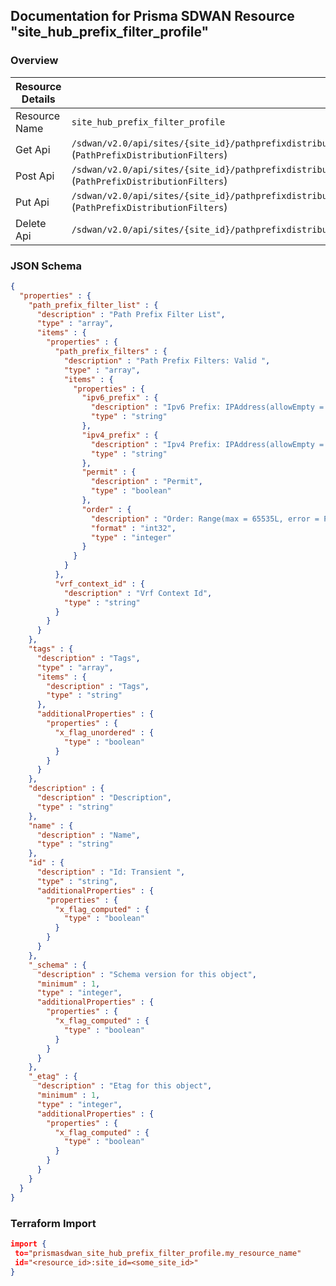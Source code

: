 ## Documentation for Prisma SDWAN Resource "site_hub_prefix_filter_profile"

### Overview

| Resource Details | |
| ------------- | ------------- |
| Resource Name | `site_hub_prefix_filter_profile` |
| Get Api  | `/sdwan/v2.0/api/sites/{site_id}/pathprefixdistributionfilters/{id}` (`PathPrefixDistributionFilters`) |
| Post Api  | `/sdwan/v2.0/api/sites/{site_id}/pathprefixdistributionfilters` (`PathPrefixDistributionFilters`) |
| Put Api  | `/sdwan/v2.0/api/sites/{site_id}/pathprefixdistributionfilters/{id}` (`PathPrefixDistributionFilters`) |
| Delete Api  | `/sdwan/v2.0/api/sites/{site_id}/pathprefixdistributionfilters/{id}` |


### JSON Schema

```json
{
  "properties" : {
    "path_prefix_filter_list" : {
      "description" : "Path Prefix Filter List",
      "type" : "array",
      "items" : {
        "properties" : {
          "path_prefix_filters" : {
            "description" : "Path Prefix Filters: Valid ",
            "type" : "array",
            "items" : {
              "properties" : {
                "ipv6_prefix" : {
                  "description" : "Ipv6 Prefix: IPAddress(allowEmpty = true, allowLinkLocal = false, allowNull = true, bcast = DENY, defaultRoute = false, dnsCheck = false, error = PATH_PREFIX_DISTRIBUTION_FILTERS_INVALID_IPV6_PREFIX: Path Prefix distribution filter has invalid ipv6 prefix., type = GATEWAYCIDRV6) ",
                  "type" : "string"
                },
                "ipv4_prefix" : {
                  "description" : "Ipv4 Prefix: IPAddress(allowEmpty = true, allowLinkLocal = false, allowNull = true, bcast = DENY, defaultRoute = false, dnsCheck = false, error = PATH_PREFIX_DISTRIBUTION_FILTERS_INVALID_IPV4_PREFIX: Path Prefix distribution filter has invalid ipv4 prefix., type = PREFIXCIDR_ALL_1) ",
                  "type" : "string"
                },
                "permit" : {
                  "description" : "Permit",
                  "type" : "boolean"
                },
                "order" : {
                  "description" : "Order: Range(max = 65535L, error = PATH_PREFIX_DISTRIBUTION_FILTERS_INVALID_ORDER: Order needs to be in range of 1 - 65535 for Path Prefix distribution filter., min = 1L) ",
                  "format" : "int32",
                  "type" : "integer"
                }
              }
            }
          },
          "vrf_context_id" : {
            "description" : "Vrf Context Id",
            "type" : "string"
          }
        }
      }
    },
    "tags" : {
      "description" : "Tags",
      "type" : "array",
      "items" : {
        "description" : "Tags",
        "type" : "string"
      },
      "additionalProperties" : {
        "properties" : {
          "x_flag_unordered" : {
            "type" : "boolean"
          }
        }
      }
    },
    "description" : {
      "description" : "Description",
      "type" : "string"
    },
    "name" : {
      "description" : "Name",
      "type" : "string"
    },
    "id" : {
      "description" : "Id: Transient ",
      "type" : "string",
      "additionalProperties" : {
        "properties" : {
          "x_flag_computed" : {
            "type" : "boolean"
          }
        }
      }
    },
    "_schema" : {
      "description" : "Schema version for this object",
      "minimum" : 1,
      "type" : "integer",
      "additionalProperties" : {
        "properties" : {
          "x_flag_computed" : {
            "type" : "boolean"
          }
        }
      }
    },
    "_etag" : {
      "description" : "Etag for this object",
      "minimum" : 1,
      "type" : "integer",
      "additionalProperties" : {
        "properties" : {
          "x_flag_computed" : {
            "type" : "boolean"
          }
        }
      }
    }
  }
}
```

### Terraform Import
```json
import {
 to="prismasdwan_site_hub_prefix_filter_profile.my_resource_name"
 id="<resource_id>:site_id=<some_site_id>"
}
```

